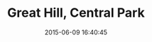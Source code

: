 --- 
layout: entry
category: notebook
excerpt:
title: Great Hill, Central Park
location: New York City
date_taken: June 2015
camera: Leica M9
lens: Leitz Summilux 35mm f/1.4
date: 2015-06-09 16:40:45
tags: [adults, bw, Central Park, children, flying, hand, kite, late afternoon, line, park, path, play, running, string, water tower]
image: GRS-20150607-194041
---